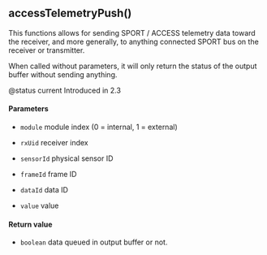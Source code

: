 <!-- This file was generated by the script. Do not edit it, any changes will be lost! -->

## accessTelemetryPush()



This functions allows for sending SPORT / ACCESS telemetry data toward the receiver,
and more generally, to anything connected SPORT bus on the receiver or transmitter.

When called without parameters, it will only return the status of the output buffer without sending anything.

@status current Introduced in 2.3



#### Parameters

* `module`    module index (0 = internal, 1 = external)

* `rxUid`     receiver index

* `sensorId`  physical sensor ID

* `frameId`   frame ID

* `dataId`    data ID

* `value`     value



#### Return value

* `boolean`  data queued in output buffer or not.



